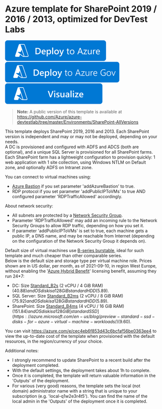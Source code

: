 # Azure template for SharePoint 2019 / 2016 / 2013, optimized for DevTest Labs

[![Deploy To Azure](https://raw.githubusercontent.com/Azure/azure-quickstart-templates/master/1-CONTRIBUTION-GUIDE/images/deploytoazure.svg?sanitize=true)](https://portal.azure.com/#create/Microsoft.Template/uri/https%3A%2F%2Fraw.githubusercontent.com%2FYvand%2FAzureRM-Templates%2Fmaster%2FTemplates%2FSharePoint-ADFS-DevTestLabs%2Fazuredeploy.json)
[![Deploy To Azure US Gov](https://raw.githubusercontent.com/Azure/azure-quickstart-templates/master/1-CONTRIBUTION-GUIDE/images/deploytoazuregov.svg?sanitize=true)](https://portal.azure.us/#create/Microsoft.Template/uri/https%3A%2F%2Fraw.githubusercontent.com%2FYvand%2FAzureRM-Templates%2Fmaster%2FTemplates%2FSharePoint-ADFS-DevTestLabs%2Fazuredeploy.json)
[![Visualize](https://raw.githubusercontent.com/Azure/azure-quickstart-templates/master/1-CONTRIBUTION-GUIDE/images/visualizebutton.svg?sanitize=true)](http://armviz.io/#/?load=https%3A%2F%2Fraw.githubusercontent.com%2FYvand%2FAzureRM-Templates%2Fmaster%2FTemplates%2FSharePoint-ADFS-DevTestLabs%2Fazuredeploy.json)

> **Note:** A public version of this template is available at <https://github.com/Azure/azure-devtestlab/tree/master/Environments/SharePoint-AllVersions>

This template deploys SharePoint 2019, 2016 and 2013. Each SharePoint version is independent and may or may not be deployed, depending on your needs.  
A DC is provisioned and configured with ADFS and ADCS (both are optional), and a unique SQL Server is provisioned for all SharePoint farms.  
Each SharePoint farm has a lightweight configuration to provision quickly: 1 web application with 1 site collection, using Windows NTLM on Default zone, and optionally ADFS on Intranet zone.

You can connect to virtual machines using:

* [Azure Bastion](https://azure.microsoft.com/en-us/services/azure-bastion/) if you set parameter 'addAzureBastion' to true.
* RDP protocol if you set parameter 'addPublicIPToVMs' to true AND configured parameter 'RDPTrafficAllowed' accordingly.

About network security:

* All subnets are protected by a [Network Security Group](https://docs.microsoft.com/en-us/azure/virtual-network/network-security-groups-overview).
* Parameter 'RDPTrafficAllowed' may add an incoming rule to the Network Security Groups to allow RDP traffic, depending on how you set it.
* If parameter 'addPublicIPToVMs' is set to true, each machine gets a public IP, a DNS name, and may be reachable from Internet (depending on the configuration of the Network Security Group it depends on).

Default size of virtual machines use [B-series burstable](https://docs.microsoft.com/en-us/azure/virtual-machines/sizes-b-series-burstable), ideal for such template and much cheaper than other comparable series.  
Below is the default size and storage type per virtual machine role. Prices shown are in US dollar, per month, as of 2021-09-10, in region West Europe, without enabling the '[Azure Hybrid Benefit](https://azure.microsoft.com/en-us/pricing/hybrid-benefit/)' licensing benefit, assuming they run 24*7:

* DC: Size [Standard_B2s](https://docs.microsoft.com/en-us/azure/virtual-machines/sizes-b-series-burstable) (2 vCPU / 4 GiB RAM) ($40.88) and OS disk is a 128 GiB standard HDD ($5.89).
* SQL Server: Size [Standard_B2ms](https://docs.microsoft.com/en-us/azure/virtual-machines/sizes-b-series-burstable) (2 vCPU / 8 GiB RAM) ($75.92) and OS disk is a 128 GiB standard HDD ($5.89).
* SharePoint: Size [Standard_B4ms](https://docs.microsoft.com/en-us/azure/virtual-machines/sizes-b-series-burstable) (4 vCPU / 16 GiB RAM) ($151.84) and OS disk is a 128 GiB [standard SSD](https://azure.microsoft.com/en-us/blog/preview-standard-ssd-disks-for-azure-virtual-machine-workloads/) ($9.60).

You can visit <https://azure.com/e/cec4eb6f853d43c6bcfaf56be0363ee4> to view the up-to-date cost of the template when provisioned with the default resources, in the region/currency of your choice.

Additional notes:

* I strongly recommend to update SharePoint to a recent build after the deployment completed.  
* With the default settings, the deployment takes about 1h to complete.  
* Once it is completed, the template will return valuable information in the 'Outputs' of the deployment.  
* For various (very good) reasons, the template sets the local (not domain) administrator name with a string that is unique to your subscription (e.g. 'local-q1w2e3r4t5'). You can find the name of the local admin in the 'Outputs' of the deployment once it is completed.  
